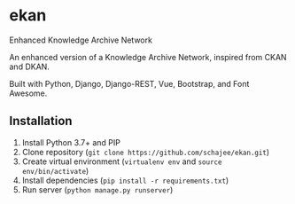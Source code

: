 # ekan
Enhanced Knowledge Archive Network

An enhanced version of a Knowledge Archive Network, inspired from CKAN and DKAN.

Built with Python, Django, Django-REST, Vue, Bootstrap, and Font Awesome. 

## Installation
1. Install Python 3.7+ and PIP
2. Clone repository (`git clone https://github.com/schajee/ekan.git`)
3. Create virtual environment (`virtualenv env` and `source env/bin/activate`)
4. Install dependencies (`pip install -r requirements.txt`)
5. Run server (`python manage.py runserver`)
